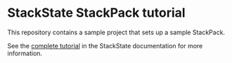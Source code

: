 # StackState StackPack tutorial

This repository contains a sample project that sets up a sample StackPack.

See the [complete tutorial](https://docs.stackstate.com/develop/tutorials) in the StackState documentation for more information.
